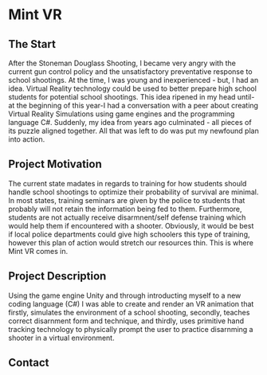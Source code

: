 # Mint VR
## The Start
After the Stoneman Douglass Shooting, I became very angry with the current gun control policy and the unsatisfactory preventative response to school shootings. At the time, I was young and inexperienced - but, I had an idea. Virtual Reality technology could be used to better prepare high school students for potential school shootings. This idea ripened in my head until-at the beginning of this year-I had a conversation with a peer about creating Virtual Reality Simulations using game engines and the programming language C#. Suddenly, my idea from years ago culminated - all pieces of its puzzle aligned together. All that was left to do was put my newfound plan into action.
## Project Motivation
The current state madates in regards to training for how students should handle school shootings to optimize their probability of survival are minimal. In most states, training seminars are given by the police to students that probably will not retain the information being fed to them. Furthermore, students are not actually receive disarmnent/self defense training which would help them if encountered with a shooter. Obviously, it would be best if local police departments could give high schoolers this type of training, however this plan of action would stretch our resources thin. This is where Mint VR comes in. 
## Project Description
Using the game engine Unity and through introducting myself to a new coding language (C#) I was able to create and render an VR animation that firstly, simulates the environment of a school shooting, secondly, teaches correct disarnment form and technique, and thirdly, uses primitive hand tracking technology to physically prompt the user to practice disarnming a shooter in a virtual environment. 
## Contact
